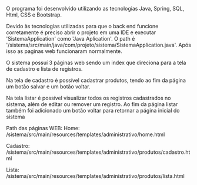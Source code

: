 O programa foi desenvolvido utilizando as tecnologias Java, Spring, SQL, Html, CSS e Bootstrap.

Devido às tecnologias utilizadas para que o back end funcione corretamente é preciso abrir o projeto em uma IDE e executar 'SistemaApplication' como 'Java Aplication'. O path é '/sistema/src/main/java/com/projeto/sistema/SistemaApplication.java'. Após isso as paginas web funcionaram normalmente.

O sistema possuí 3 páginas web sendo um index que direciona para a tela de cadastro e lista de registros.

Na tela de cadastro é possível cadastrar produtos, tendo ao fim da página um botão salvar e um botão voltar.

Na tela listar é possível visualizar todos os registros cadastrados no sistema, além de editar ou remover um registro. Ao fim da página listar também foi adicionado um botão voltar para retornar a página inicial do sistema

Path das páginas WEB: 
Home: /sistema/src/main/resources/templates/administrativo/home.html 

Cadastro: /sistema/src/main/resources/templates/administrativo/produtos/cadastro.html 

Lista: /sistema/src/main/resources/templates/administrativo/produtos/lista.html
